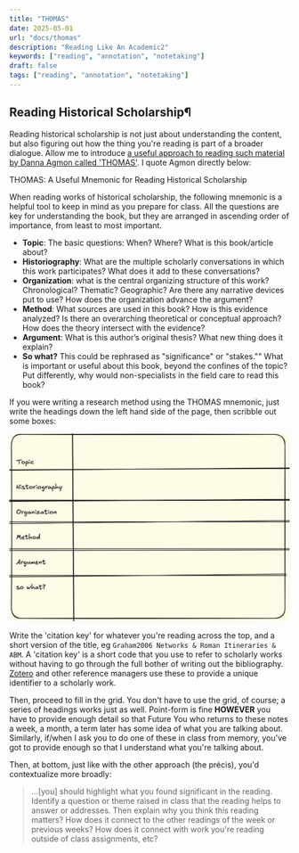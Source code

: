 ```yaml
---
title: "THOMAS"
date: 2025-05-01
url: "docs/thomas"
description: "Reading Like An Academic2"
keywords: ["reading", "annotation", "notetaking"]
draft: false
tags: ["reading", "annotation", "notetaking"]
---
```


## Reading Historical Scholarship¶

Reading historical scholarship is not just about understanding the content, but also figuring out how the thing you're reading is part of a broader dialogue. Allow me to introduce [a useful approach to reading such material by Danna Agmon called 'THOMAS'](https://drive.google.com/file/d/1hunJKCBwzELxmZJb2oaM1W5aGqorasZQ/view). I quote Agmon directly below:

THOMAS: A Useful Mnemonic for Reading Historical Scholarship

When reading works of historical scholarship, the following mnemonic is a helpful tool to keep in mind as you prepare for class. All the questions are key for understanding the book, but they are arranged in ascending order of importance, from least to most important.

+ **Topic**: The basic questions: When? Where? What is this book/article about?
+ **Historiography**: What are the multiple scholarly conversations in which this work participates? What does it add to these conversations?
+ **Organization**: what is the central organizing structure of this work? Chronological? Thematic? Geographic? Are there any narrative devices put to use? How does the organization advance the argument?
+ **Method**: What sources are used in this book? How is this evidence analyzed? Is there an overarching theoretical or conceptual approach? How does the theory intersect with the evidence?
+ **Argument**: What is this author’s original thesis? What new thing does it explain?
+ **So what?** This could be rephrased as "significance" or "stakes."" What is important or useful about this book, beyond the confines of the topic? Put differently, why would non-specialists in the field care to read this book?

If you were writing a research method using the THOMAS mnemonic, just write the headings down the left hand side of the page, then scribble out some boxes:

![](../support/thomas-screenshot.png)

Write the 'citation key' for whatever you're reading across the top, and a short version of the title, eg `Graham2006 Networks & Roman Itineraries & ABM`. A 'citation key' is a short code that you use to refer to scholarly works without having to go through the full bother of writing out the bibliography. [Zotero](zotero) and other reference managers use these to provide a unique identifier to a scholarly work.

Then, proceed to fill in the grid. You don't have to use the grid, of course; a series of headings works just as well. Point-form is fine **HOWEVER** you have to provide enough detail so that Future You who returns to these notes a week, a month, a term later has some idea of what you are talking about. Similarly, if/when I ask you to do one of these in class from memory, you've got to provide enough so that I understand what you're talking about.

Then, at bottom, just like with the other approach (the précis), you'd contextualize more broadly:

> ...[you] should highlight what you found significant in the reading. Identify a question or theme raised in class that the reading helps to answer or addresses. Then explain why you think this reading matters? How does it connect to the other readings of the week or previous weeks? How does it connect with work you're reading outside of class assignments, etc?

